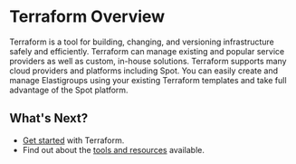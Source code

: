 # Terraform Overview

Terraform is a tool for building, changing, and versioning infrastructure safely and efficiently. Terraform can manage existing and popular service providers as well as custom, in-house solutions. Terraform supports many cloud providers and platforms including Spot. You can easily create and manage Elastigroups using your existing Terraform templates and take full advantage of the Spot platform.

## What's Next?
* [Get started](tools-and-provisioning/terraform/getting-started/) with Terraform.
* Find out about the [tools and resources](tools-and-provisioning/terraform/tools/) available.

